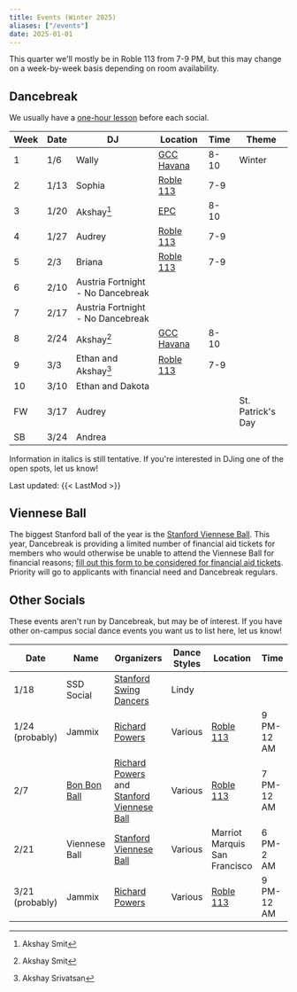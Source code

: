 ```yaml
---
title: Events (Winter 2025)
aliases: ["/events"]
date: 2025-01-01
---
```


This quarter we'll mostly be in Roble 113 from 7-9 PM, but this may change on a
week-by-week basis depending on room availability.

<!--more-->

## Dancebreak

We usually have a [one-hour lesson](/workshops) before each social.

| Week | Date | DJ                                | Location           | Time | Theme             |
|------|------|-----------------------------------|--------------------|------|-------------------|
| 1    | 1/6  | Wally                             | [GCC Havana][gcc]  | 8-10 | Winter            |
| 2    | 1/13 | Sophia                            | [Roble 113][roble] | 7-9  |                   |
| 3    | 1/20 | Akshay[^1]                        | [EPC][epc]         | 8-10 |                   |
| 4    | 1/27 | Audrey                            | [Roble 113][roble] | 7-9  |                   |
| 5    | 2/3  | Briana                            | [Roble 113][roble] | 7-9  |                   |
| 6    | 2/10 | Austria Fortnight - No Dancebreak |                    |      |                   |
| 7    | 2/17 | Austria Fortnight - No Dancebreak |                    |      |                   |
| 8    | 2/24 | Akshay[^1]                        | [GCC Havana][gcc]  | 8-10 |                   |
| 9    | 3/3  | Ethan and Akshay[^2]              | [Roble 113][roble] | 7-9  |                   |
| 10   | 3/10 | Ethan and Dakota                  |                    |      |                   |
| FW   | 3/17 | Audrey                            |                    |      | St. Patrick's Day |
| SB   | 3/24 | Andrea                            |                    |      |                   |

[^1]: Akshay Smit
[^2]: Akshay Srivatsan

Information in italics is still tentative.  If you're interested in DJing one
of the open spots, let us know!

Last updated: {{< LastMod >}}

## Viennese Ball

The biggest Stanford ball of the year is the [Stanford Viennese Ball][vball].
This year, Dancebreak is providing a limited number of financial aid tickets
for members who would otherwise be unable to attend the Viennese Ball for
financial reasons; [fill out this form to be considered for financial aid
tickets](https://forms.gle/sXoPFgwbQHuBCNew6).  Priority will go to applicants
with financial need and Dancebreak regulars.

## Other Socials

These events aren't run by Dancebreak, but may be of interest.  If you have
other on-campus social dance events you want us to list here, let us know!

| Date            | Name                   | Organizers                                                   | Dance Styles | Location                      | Time       |
|-----------------|------------------------|--------------------------------------------------------------|--------------|-------------------------------|------------|
| 1/18            | SSD Social             | [Stanford Swing Dancers][ssd]                                | Lindy        |                               |            |
| 1/24 (probably) | Jammix                 | [Richard Powers][powers]                                     | Various      | [Roble 113][roble]            | 9 PM-12 AM |
| 2/7             | [Bon Bon Ball][bonbon] | [Richard Powers][powers] and [Stanford Viennese Ball][vball] | Various      | [Roble 113][roble]            | 7 PM-12 AM |
| 2/21            | Viennese Ball          | [Stanford Viennese Ball][vball]                              | Various      | Marriot Marquis San Francisco | 6 PM-2 AM  |
| 3/21 (probably) | Jammix                 | [Richard Powers][powers]                                     | Various      | [Roble 113][roble]            | 9 PM-12 AM |

[epc]: /info/locations/#elliott-program-center
[roble]: /info/locations/#roble-gym
[gcc]: /info/locations/#graduate-community-center
[evgr]: /info/locations/#escondido-village-graduate-residences
[ssd]: https://swing.stanford.edu
[wcs]: https://www.facebook.com/cardinalswing/
[powers]: https://www.richardpowers.com/
[bonbon]: https://2025bonbonball.eventbrite.com/
[opening]: https://vienneseball.stanford.edu/
[swingtime]: https://swingtime.stanford.edu/
[vball]: https://vienneseball.stanford.edu/
